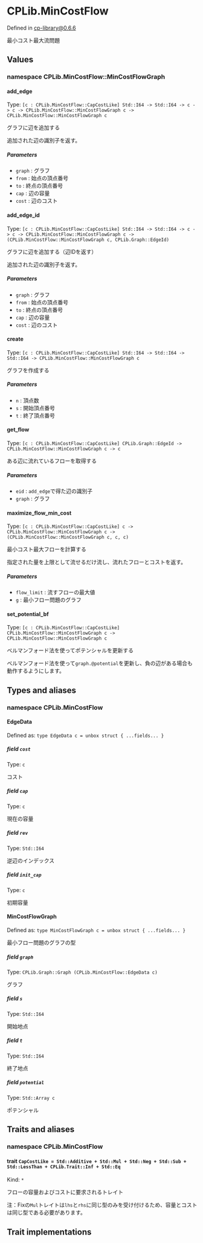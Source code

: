 # CPLib.MinCostFlow

Defined in cp-library@0.6.6

最小コスト最大流問題

## Values

### namespace CPLib.MinCostFlow::MinCostFlowGraph

#### add_edge

Type: `[c : CPLib.MinCostFlow::CapCostLike] Std::I64 -> Std::I64 -> c -> c -> CPLib.MinCostFlow::MinCostFlowGraph c -> CPLib.MinCostFlow::MinCostFlowGraph c`

グラフに辺を追加する

追加された辺の識別子を返す。

##### Parameters

- `graph` : グラフ
- `from` : 始点の頂点番号
- `to` : 終点の頂点番号
- `cap` : 辺の容量
- `cost` : 辺のコスト

#### add_edge_id

Type: `[c : CPLib.MinCostFlow::CapCostLike] Std::I64 -> Std::I64 -> c -> c -> CPLib.MinCostFlow::MinCostFlowGraph c -> (CPLib.MinCostFlow::MinCostFlowGraph c, CPLib.Graph::EdgeId)`

グラフに辺を追加する（辺IDを返す）

追加された辺の識別子を返す。

##### Parameters

- `graph` : グラフ
- `from` : 始点の頂点番号
- `to` : 終点の頂点番号
- `cap` : 辺の容量
- `cost` : 辺のコスト

#### create

Type: `[c : CPLib.MinCostFlow::CapCostLike] Std::I64 -> Std::I64 -> Std::I64 -> CPLib.MinCostFlow::MinCostFlowGraph c`

グラフを作成する

##### Parameters

- `n` : 頂点数
- `s` : 開始頂点番号
- `t` : 終了頂点番号

#### get_flow

Type: `[c : CPLib.MinCostFlow::CapCostLike] CPLib.Graph::EdgeId -> CPLib.MinCostFlow::MinCostFlowGraph c -> c`

ある辺に流れているフローを取得する

##### Parameters

- `eid` : `add_edge`で得た辺の識別子
- `graph` : グラフ

#### maximize_flow_min_cost

Type: `[c : CPLib.MinCostFlow::CapCostLike] c -> CPLib.MinCostFlow::MinCostFlowGraph c -> (CPLib.MinCostFlow::MinCostFlowGraph c, c, c)`

最小コスト最大フローを計算する

指定された量を上限として流せるだけ流し、流れたフローとコストを返す。

##### Parameters

- `flow_limit` : 流すフローの最大値
- `g` : 最小フロー問題のグラフ

#### set_potential_bf

Type: `[c : CPLib.MinCostFlow::CapCostLike] CPLib.MinCostFlow::MinCostFlowGraph c -> CPLib.MinCostFlow::MinCostFlowGraph c`

ベルマンフォード法を使ってポテンシャルを更新する

ベルマンフォード法を使って`graph.@potential`を更新し、負の辺がある場合も動作するようにします。

## Types and aliases

### namespace CPLib.MinCostFlow

#### EdgeData

Defined as: `type EdgeData c = unbox struct { ...fields... }`

##### field `cost`

Type: `c`

コスト

##### field `cap`

Type: `c`

現在の容量

##### field `rev`

Type: `Std::I64`

逆辺のインデックス

##### field `init_cap`

Type: `c`

初期容量

#### MinCostFlowGraph

Defined as: `type MinCostFlowGraph c = unbox struct { ...fields... }`

最小フロー問題のグラフの型

##### field `graph`

Type: `CPLib.Graph::Graph (CPLib.MinCostFlow::EdgeData c)`

グラフ

##### field `s`

Type: `Std::I64`

開始地点

##### field `t`

Type: `Std::I64`

終了地点

##### field `potential`

Type: `Std::Array c`

ポテンシャル

## Traits and aliases

### namespace CPLib.MinCostFlow

#### trait `CapCostLike = Std::Additive + Std::Mul + Std::Neg + Std::Sub + Std::LessThan + CPLib.Trait::Inf + Std::Eq`

Kind: `*`

フローの容量およびコストに要求されるトレイト

注：Fixの`Mul`トレイトは`lhs`と`rhs`に同じ型のみを受け付けるため、容量とコストは同じ型である必要があります。

## Trait implementations